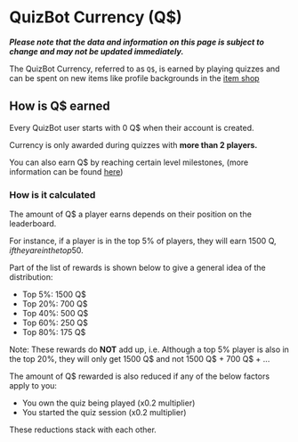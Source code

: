 # QuizBot Currency (Q$)

***Please note that the data and information on this page is subject to change and may not be updated immediately.***

The QuizBot Currency, referred to as `Q$`, is earned by playing quizzes and can be spent on new items like profile backgrounds in the [item shop](shop.md)

## How is Q$ earned

Every QuizBot user starts with 0 Q$ when their account is created.

Currency is only awarded during quizzes with **more than 2 players.**

You can also earn Q$ by reaching certain level milestones, (more information can be found [here](../levelling/xp.md#quizbot-q))

### How is it calculated

The amount of Q$ a player earns depends on their position on the leaderboard. 

For instance, if a player is in the top 5% of players, they will earn 1500 Q$, if they are in the top 50%, they will still earn 300 Q$. 

Part of the list of rewards is shown below to give a general idea of the distribution:  

- Top 5%: 1500 Q$
- Top 20%: 700 Q$
- Top 40%: 500 Q$
- Top 60%: 250 Q$
- Top 80%: 175 Q$

Note: These rewards do **NOT** add up, i.e. Although a top 5% player is also in the top 20%, they will only get 1500 Q$ and not 1500 Q$ + 700 Q$ + ...

The amount of Q$ rewarded is also reduced if any of the below factors apply to you:

- You own the quiz being played (x0.2 multiplier)
- You started the quiz session (x0.2 multiplier)

These reductions stack with each other.
